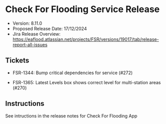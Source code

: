 # Check For Flooding Service Release

* Version: 8.11.0
* Proposed Release Date: 17/12/2024
* Jira Release Overview: https://eaflood.atlassian.net/projects/FSR/versions/19017/tab/release-report-all-issues

## Tickets


  
  - FSR-1344: Bump critical dependencies for service (#272)

  - FSR-1365: Latest Levels box shows correct level for multi-station areas (#270)
  


## Instructions

See intructions in the release notes for Check For Flooding App
